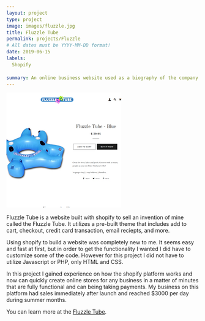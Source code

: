 ```yaml
---
layout: project
type: project
image: images/fluzzle.jpg
title: Fluzzle Tube
permalink: projects/Fluzzle
# All dates must be YYYY-MM-DD format!
date: 2019-06-15
labels:
  Shopify
  
summary: An online business website used as a biography of the company as well as an online store.
---
```


<img class="ui medium right floated rounded image" src="../images/addFluzzle.jpg">

Fluzzle Tube is a website built with shopify to sell an invention of mine called the Fluzzle Tube.  It utilizes a pre-built theme that includes add to cart, checkout, credit card transaction, email reciepts, and more.

Using shopify to build a website was completely new to me.  It seems easy and fast at first, but in order to get the functionality I wanted I did have to customize some of the code.  However for this project I did not have to utilize Javascript or PHP, only HTML and CSS.

In this project I gained experience on how the shopify platform works and now can quickly create online stores for any business in a matter of minutes that are fully functional and can being taking payments.  My business on this platform had sales immediately after launch and reached $3000 per day during summer months.
 
You can learn more at the [Fluzzle Tube](https://fluzzletube.com).
